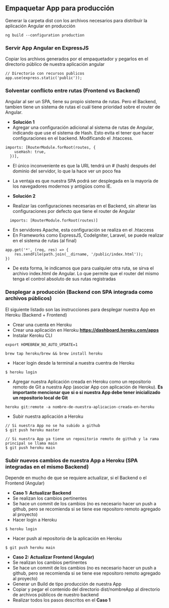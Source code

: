 ## Empaquetar App para producción

Generar la carpeta dist con los archivos necesarios para distribuir la aplicación Angular en producción
```
ng build --configuration production   
```

### Servir App Angular en ExpressJS

Copiar los archivos generados por el empaquetador y pegarlos en el directorio público de nuestra aplicación angular
```
// Directorio con recursos publicos
app.use(express.static('public'));
```

### Solventar conflicto entre rutas (Frontend vs Backend)

Angular al ser un SPA, tiene su propio sistema de rutas. Pero el Backend, tambien tiene un sistema de rutas el cuál tiene prioridad sobre el router de Angular.
- **Solución 1**
- Agregar una configuración adicional al sistema de rutas de Angular, indicando que use el sistema de Hash. Esto evita el tener que hacer configuraciones en el backend. Modificando el .htaccess.
```
imports: [RouterModule.forRoot(routes, {
    useHash: true,
  })],
``` 
- El único inconveniente es que la URL tendrá un # (hash) después del dominio del servidor, lo que la hace ver un poco fea
- La ventaja es que nuestra SPA podrá ser desplegada en la mayoría de los navegadores modernos y antigüos como IE. 

- **Solución 2**
- Realizar las configuraciones necesarias en el Backend, sin alterar las configuraciones por defecto que tiene el router de Angular
```
  imports: [RouterModule.forRoot(routes)]
```
- En servidores Apache, esta configuración se realiza en el .htaccess
- En Frameworks como ExpressJS, CodeIgniter, Laravel, se puede realizar en el sistema de rutas (al final)
```
app.get('*', (req, res) => {
    res.sendFile(path.join(__dirname, '/public/index.html'));
})
```
- De esta forma, le indicamos que para cualquier otra ruta, se sirva el archivo index.html de Angular. Lo que permite que el router del mismo tenga el control absoluto de sus rutas registradas

### Desplegar a producción (Backend con SPA integrada como archivos públicos) 

El siguiente listado son las instrucciones para desplegar nuestra App en Heroku (Backend + Frontend)

- Crear una cuenta en Heroku
- Crear una aplicación en Heroku **https://dashboard.heroku.com/apps**
- Instalar Keroku CLI
```
export HOMEBREW_NO_AUTO_UPDATE=1

brew tap heroku/brew && brew install heroku
```
- Hacer login desde la terminal a nuestra cuentra de Heroku
```
$ heroku login
```
- Agregar nuestra Aplicación creada en Heroku como un repositorio remoto de Git a nuestra App (asociar App con aplicación de Heroku). 
**Es importante mencionar que si o si nuestra App debe tener inicializado un repositorio local de Git**
```
heroku git:remote -a nombre-de-nuestra-aplicacion-creada-en-heroku
```
- Subir nuestra aplicación a Heroku
```
// Si nuestra App no se ha subido a github
$ git push heroku master  

// Si nuestra App ya tiene un repositorio remoto de github y la rama principal se llama main
$ git push heroku main 
```

### Subir nuevos cambios de nuestra App a Heroku (SPA integradas en el mismo Backend)

Depende en mucho de que se requiere actualizar, si el Backend o el Frontend (Angular)

- **Caso 1: Actualizar Backend**
- Se realizan los cambios pertinentes
- Se hace un commit de los cambios (no es necesario hacer un push a github, pero se recomienda si se tiene ese repositoro remoto agregado al proyecto)
- Hacer login a Heroku
```
$ heroku login
```
- Hacer push al repositorio de la aplicación en Heroku 
```
$ git push heroku main 
```

- **Caso 2: Actualizar Frontend (Angular)**
- Se realizan los cambios pertinentes
- Se hace un commit de los cambios (no es necesario hacer un push a github, pero se recomienda si se tiene ese repositoro remoto agregado al proyecto)
- Generar un Build de tipo producción de nuestra App
- Copiar y pegar el contenido del directorio dist/nombreApp al directorio de archivos públicos de nuestro backend
- Realizar todos los pasos descritos en el **Caso 1**
